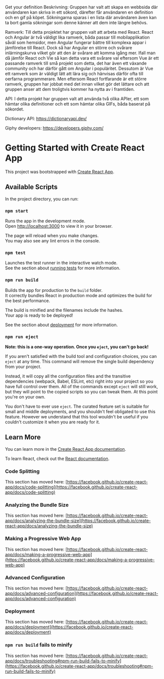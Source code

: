 Get your definition
Beskrivning: 
Gruppen har valt att skapa en webbsida där användaren kan skriva in ett sökord, därefter får användaren en definition och en gif på köpet. Sökningarna sparas i en lista där användaren även kan ta bort gamla sökningar som denne känner att dem inte längre behövs.

Ramverk: Till detta projektet har gruppen valt att arbeta med React. React och Angular är två väldigt lika ramverk, båda passar till mobilapplikation såväl som hemsidor, men Angular fungerar bättre till komplexa appar i jämförelse till React. Dock så har Angular en större och svårare inlärningskurva vilket gör att den är svårare att komma igång mer. Ifall man då jämför React och Vie så kan detta vara ett svårare val eftersom Vue är ett passande ramverk till små projekt som detta, det har även ett växande community och har därför gått om Angular i populäritet. Dessutom är Vue ett ramverk som är väldigt lätt att lära sig och hänvisas därför ofta till oerfarna programmerare. Men eftersom React fortfarande är ett större ramverk, gruppen har jobbat med det innan vilket gör det lättare och att gruppen anser att dem troligtvis kommer ha nytta av i framtiden.

API:
I detta projekt har gruppen valt att använda två olika APIer, ett som hämtar olika definitioner och ett som hämtar olika GIFs, båda baserat på sökordet.

Dictionary API:
https://dictionaryapi.dev/

Giphy developers:
https://developers.giphy.com/


# Getting Started with Create React App

This project was bootstrapped with [Create React App](https://github.com/facebook/create-react-app).

## Available Scripts

In the project directory, you can run:

### `npm start`

Runs the app in the development mode.\
Open [http://localhost:3000](http://localhost:3000) to view it in your browser.

The page will reload when you make changes.\
You may also see any lint errors in the console.

### `npm test`

Launches the test runner in the interactive watch mode.\
See the section about [running tests](https://facebook.github.io/create-react-app/docs/running-tests) for more information.

### `npm run build`

Builds the app for production to the `build` folder.\
It correctly bundles React in production mode and optimizes the build for the best performance.

The build is minified and the filenames include the hashes.\
Your app is ready to be deployed!

See the section about [deployment](https://facebook.github.io/create-react-app/docs/deployment) for more information.

### `npm run eject`

**Note: this is a one-way operation. Once you `eject`, you can't go back!**

If you aren't satisfied with the build tool and configuration choices, you can `eject` at any time. This command will remove the single build dependency from your project.

Instead, it will copy all the configuration files and the transitive dependencies (webpack, Babel, ESLint, etc) right into your project so you have full control over them. All of the commands except `eject` will still work, but they will point to the copied scripts so you can tweak them. At this point you're on your own.

You don't have to ever use `eject`. The curated feature set is suitable for small and middle deployments, and you shouldn't feel obligated to use this feature. However we understand that this tool wouldn't be useful if you couldn't customize it when you are ready for it.

## Learn More

You can learn more in the [Create React App documentation](https://facebook.github.io/create-react-app/docs/getting-started).

To learn React, check out the [React documentation](https://reactjs.org/).

### Code Splitting

This section has moved here: [https://facebook.github.io/create-react-app/docs/code-splitting](https://facebook.github.io/create-react-app/docs/code-splitting)

### Analyzing the Bundle Size

This section has moved here: [https://facebook.github.io/create-react-app/docs/analyzing-the-bundle-size](https://facebook.github.io/create-react-app/docs/analyzing-the-bundle-size)

### Making a Progressive Web App

This section has moved here: [https://facebook.github.io/create-react-app/docs/making-a-progressive-web-app](https://facebook.github.io/create-react-app/docs/making-a-progressive-web-app)

### Advanced Configuration

This section has moved here: [https://facebook.github.io/create-react-app/docs/advanced-configuration](https://facebook.github.io/create-react-app/docs/advanced-configuration)

### Deployment

This section has moved here: [https://facebook.github.io/create-react-app/docs/deployment](https://facebook.github.io/create-react-app/docs/deployment)

### `npm run build` fails to minify

This section has moved here: [https://facebook.github.io/create-react-app/docs/troubleshooting#npm-run-build-fails-to-minify](https://facebook.github.io/create-react-app/docs/troubleshooting#npm-run-build-fails-to-minify)
